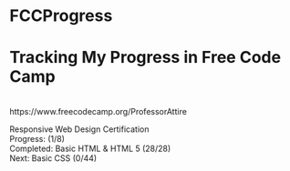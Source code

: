 # FCCProgress
<h1> Tracking My Progress in Free Code Camp </h1> <br> https://www.freecodecamp.org/ProfessorAttire

Responsive Web Design Certification <br>
Progress: (1/8) <br>
Completed: Basic HTML & HTML 5 (28/28) <br>
Next: Basic CSS (0/44)
